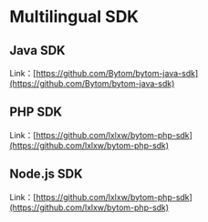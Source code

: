 # Multilingual SDK

##  Java SDK

Link：[https://github.com/Bytom/bytom-java-sdk](https://github.com/Bytom/bytom-java-sdk)

## PHP SDK

Link：[https://github.com/lxlxw/bytom-php-sdk](https://github.com/lxlxw/bytom-php-sdk)

## Node.js SDK

Link：[https://github.com/lxlxw/bytom-php-sdk](https://github.com/lxlxw/bytom-php-sdk)